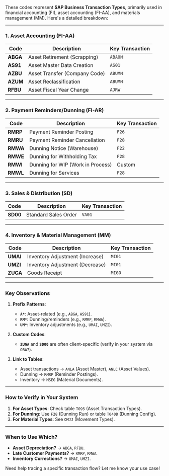 These codes represent **SAP Business Transaction Types**, primarily used in financial accounting (FI), asset accounting (FI-AA), and materials management (MM). Here's a detailed breakdown:

---

### **1. Asset Accounting (FI-AA)**
| **Code** | **Description** | **Key Transaction** |
|----------|----------------|---------------------|
| **ABGA** | Asset Retirement (Scrapping) | `ABAON` |
| **AS91** | Asset Master Data Creation | `AS01` |
| **AZBU** | Asset Transfer (Company Code) | `ABUMN` |
| **AZUM** | Asset Reclassification | `ABUMN` |
| **RFBU** | Asset Fiscal Year Change | `AJRW` |

---

### **2. Payment Reminders/Dunning (FI-AR)**
| **Code** | **Description** | **Key Transaction** |
|----------|----------------|---------------------|
| **RMRP** | Payment Reminder Posting | `F26` |
| **RMRU** | Payment Reminder Cancellation | `F28` |
| **RMWA** | Dunning Notice (Warehouse) | `F22` |
| **RMWE** | Dunning for Withholding Tax | `F28` |
| **RMWI** | Dunning for WIP (Work in Process) | Custom |
| **RMWL** | Dunning for Services | `F28` |

---

### **3. Sales & Distribution (SD)**
| **Code** | **Description** | **Key Transaction** |
|----------|----------------|---------------------|
| **SD00** | Standard Sales Order | `VA01` |

---

### **4. Inventory & Material Management (MM)**
| **Code** | **Description** | **Key Transaction** |
|----------|----------------|---------------------|
| **UMAI** | Inventory Adjustment (Increase) | `MI01` |
| **UMZI** | Inventory Adjustment (Decrease) | `MI01` |
| **ZUGA** | Goods Receipt | `MIGO` |

---

### **Key Observations**
1. **Prefix Patterns**:
   - **`A*`**: Asset-related (e.g., `ABGA`, `AS91`).
   - **`RM*`**: Dunning/reminders (e.g., `RMRP`, `RMWA`).
   - **`UM*`**: Inventory adjustments (e.g., `UMAI`, `UMZI`).

2. **Custom Codes**:
   - **`ZUGA`** and **`SD00`** are often client-specific (verify in your system via `OBA7`).

3. **Link to Tables**:
   - Asset transactions → `ANLA` (Asset Master), `ANLC` (Asset Values).
   - Dunning → `RMRP` (Reminder Postings).
   - Inventory → `MSEG` (Material Documents).

---

### **How to Verify in Your System**
1. **For Asset Types**: Check table `T095` (Asset Transaction Types).
2. **For Dunning**: Use `F28` (Dunning Run) or table `T040D` (Dunning Config).
3. **For Material Types**: See `OMJJ` (Movement Types).

---

### **When to Use Which?**
- **Asset Depreciation?** → `ABGA`, `RFBU`.
- **Late Customer Payments?** → `RMRP`, `RMWA`.
- **Inventory Corrections?** → `UMAI`, `UMZI`.

Need help tracing a specific transaction flow? Let me know your use case!
